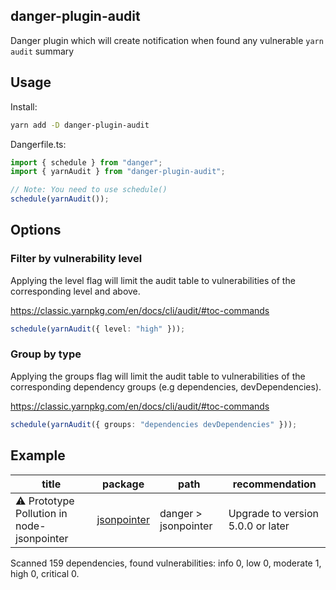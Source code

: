 ## danger-plugin-audit

Danger plugin which will create notification when found any vulnerable `yarn audit` summary

## Usage

Install:

```sh
yarn add -D danger-plugin-audit
```

Dangerfile.ts:

```typescript
import { schedule } from "danger";
import { yarnAudit } from "danger-plugin-audit";

// Note: You need to use schedule()
schedule(yarnAudit());
```

## Options

### Filter by vulnerability level

Applying the level flag will limit the audit table to vulnerabilities of the corresponding level and above.

https://classic.yarnpkg.com/en/docs/cli/audit/#toc-commands

```typescript
schedule(yarnAudit({ level: "high" }));
```

### Group by type

Applying the groups flag will limit the audit table to vulnerabilities of the corresponding dependency groups (e.g dependencies, devDependencies).

https://classic.yarnpkg.com/en/docs/cli/audit/#toc-commands

```typescript
schedule(yarnAudit({ groups: "dependencies devDependencies" }));
```

## Example

|  title | package  | path  | recommendation |
| ---       | ---     | ---   | ---            |
| ⚠️  Prototype Pollution in node-jsonpointer | [jsonpointer](https://github.com/advisories/GHSA-282f-qqgm-c34q) | danger > jsonpointer | Upgrade to version 5.0.0 or later |

Scanned 159 dependencies, found vulnerabilities: info 0, low 0, moderate 1, high 0, critical 0.
